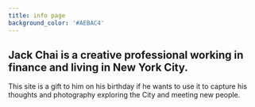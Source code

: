 ```yaml
---
title: info page
background_color: '#AEBAC4'
---
```

## Jack Chai is a creative professional working in finance and living in New York City.

This site is a gift to him on his birthday if he wants to use it to capture his thoughts and photography exploring the City and meeting new people.